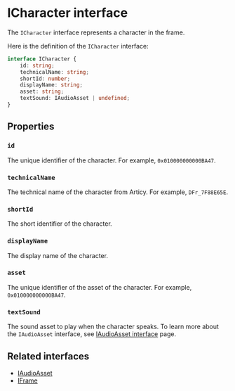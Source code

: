 # ICharacter interface

The `ICharacter` interface represents a character in the frame.

Here is the definition of the `ICharacter` interface:

```typescript
interface ICharacter {
    id: string;
    technicalName: string;
    shortId: number;
    displayName: string;
    asset: string;
    textSound: IAudioAsset | undefined;
}
```

## Properties

### `id`

The unique identifier of the character. For example, `0x010000000000BA47`.

### `technicalName`

The technical name of the character from Articy. For example, `DFr_7F88E65E`.

### `shortId`

The short identifier of the character.

### `displayName`

The display name of the character.

### `asset`

The unique identifier of the asset of the character. For example, `0x010000000000BA47`.

### `textSound`

The sound asset to play when the character speaks. To learn more about the `IAudioAsset` interface, see [IAudioAsset interface](./i-audio.md) page.

## Related interfaces

- [IAudioAsset](./i-audio.md)
- [IFrame](./i-frame.md)